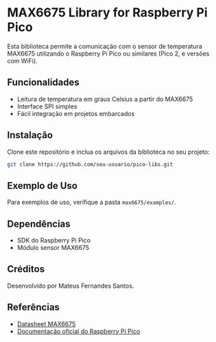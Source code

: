 # MAX6675 Library for Raspberry Pi Pico

Esta biblioteca permite a comunicação com o sensor de temperatura MAX6675 utilizando o Raspberry Pi Pico ou similares (Pico 2, e versões com WiFi).

## Funcionalidades

- Leitura de temperatura em graus Celsius a partir do MAX6675
- Interface SPI simples
- Fácil integração em projetos embarcados

## Instalação

Clone este repositório e inclua os arquivos da biblioteca no seu projeto:

```bash
git clone https://github.com/seu-usuario/pico-libs.git
```

## Exemplo de Uso

Para exemplos de uso, verifique a pasta `max6675/examples/`. 

## Dependências

- SDK do Raspberry Pi Pico
- Módulo sensor MAX6675

## Créditos

Desenvolvido por Mateus Fernandes Santos.

## Referências

- [Datasheet MAX6675](https://datasheets.maximintegrated.com/en/ds/MAX6675.pdf)
- [Documentação oficial do Raspberry Pi Pico](https://www.raspberrypi.com/documentation/microcontrollers/)